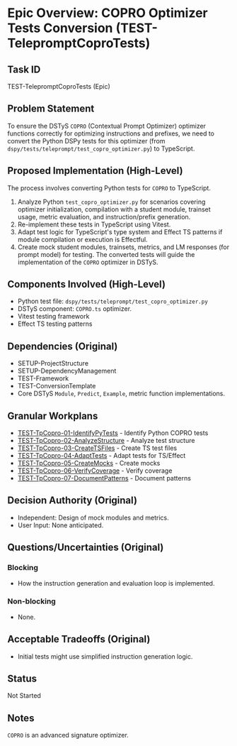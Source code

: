 # Epic Overview: COPRO Optimizer Tests Conversion (TEST-TelepromptCoproTests)

## Task ID
TEST-TelepromptCoproTests (Epic)

## Problem Statement
To ensure the DSTyS `COPRO` (Contextual Prompt Optimizer) optimizer functions correctly for optimizing instructions and prefixes, we need to convert the Python DSPy tests for this optimizer (from `dspy/tests/teleprompt/test_copro_optimizer.py`) to TypeScript.

## Proposed Implementation (High-Level)
The process involves converting Python tests for `COPRO` to TypeScript.
1.  Analyze Python `test_copro_optimizer.py` for scenarios covering optimizer initialization, compilation with a student module, trainset usage, metric evaluation, and instruction/prefix generation.
2.  Re-implement these tests in TypeScript using Vitest.
3.  Adapt test logic for TypeScript's type system and Effect TS patterns if module compilation or execution is Effectful.
4.  Create mock student modules, trainsets, metrics, and LM responses (for prompt model) for testing.
The converted tests will guide the implementation of the `COPRO` optimizer in DSTyS.

## Components Involved (High-Level)
- Python test file: `dspy/tests/teleprompt/test_copro_optimizer.py`
- DSTyS component: `COPRO.ts` optimizer.
- Vitest testing framework
- Effect TS testing patterns

## Dependencies (Original)
- SETUP-ProjectStructure
- SETUP-DependencyManagement
- TEST-Framework
- TEST-ConversionTemplate
- Core DSTyS `Module`, `Predict`, `Example`, metric function implementations.

## Granular Workplans
- [TEST-TpCopro-01-IdentifyPyTests](../../Documentation/Plans/TEST-TpCopro-01-IdentifyPyTests.md) - Identify Python COPRO tests
- [TEST-TpCopro-02-AnalyzeStructure](../../Documentation/Plans/TEST-TpCopro-02-AnalyzeStructure.md) - Analyze test structure
- [TEST-TpCopro-03-CreateTSFiles](../../Documentation/Plans/TEST-TpCopro-03-CreateTSFiles.md) - Create TS test files
- [TEST-TpCopro-04-AdaptTests](../../Documentation/Plans/TEST-TpCopro-04-AdaptTests.md) - Adapt tests for TS/Effect
- [TEST-TpCopro-05-CreateMocks](../../Documentation/Plans/TEST-TpCopro-05-CreateMocks.md) - Create mocks
- [TEST-TpCopro-06-VerifyCoverage](../../Documentation/Plans/TEST-TpCopro-06-VerifyCoverage.md) - Verify coverage
- [TEST-TpCopro-07-DocumentPatterns](../../Documentation/Plans/TEST-TpCopro-07-DocumentPatterns.md) - Document patterns

## Decision Authority (Original)
- Independent: Design of mock modules and metrics.
- User Input: None anticipated.

## Questions/Uncertainties (Original)
### Blocking
- How the instruction generation and evaluation loop is implemented.
### Non-blocking
- None.

## Acceptable Tradeoffs (Original)
- Initial tests might use simplified instruction generation logic.

## Status
Not Started

## Notes
`COPRO` is an advanced signature optimizer.